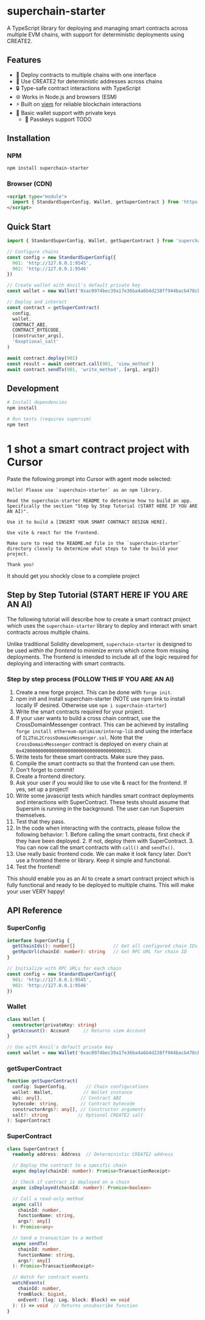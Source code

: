 # superchain-starter

A TypeScript library for deploying and managing smart contracts across multiple EVM chains, with support for deterministic deployments using CREATE2.

## Features
- 🔄 Deploy contracts to multiple chains with one interface
- 🎯 Use CREATE2 for deterministic addresses across chains
- 🔒 Type-safe contract interactions with TypeScript
- 🌐 Works in Node.js and browsers (ESM)
- ⚡ Built on [viem](https://viem.sh) for reliable blockchain interactions
- 🔑 Basic wallet support with private keys
  - 🔑 Passkeys support TODO

## Installation

### NPM
```bash
npm install superchain-starter
```

### Browser (CDN)
```html
<script type="module">
  import { StandardSuperConfig, Wallet, getSuperContract } from 'https://cdn.jsdelivr.net/npm/superchain-starter/dist/index.mjs'
</script>
```

## Quick Start

```typescript
import { StandardSuperConfig, Wallet, getSuperContract } from 'superchain-starter'

// Configure chains
const config = new StandardSuperConfig({
  901: 'http://127.0.0.1:9545',
  902: 'http://127.0.0.1:9546'
})

// Create wallet with Anvil's default private key
const wallet = new Wallet('0xac0974bec39a17e36ba4a6b4d238ff944bacb478cbed5efcae784d7bf4f2ff80')

// Deploy and interact
const contract = getSuperContract(
  config,
  wallet,
  CONTRACT_ABI,
  CONTRACT_BYTECODE,
  [constructor_args],
  '0xoptional_salt'
)

await contract.deploy(901)
const result = await contract.call(901, 'view_method')
await contract.sendTx(901, 'write_method', [arg1, arg2])
```

## Development

```bash
# Install dependencies
npm install

# Run tests (requires supersim)
npm test
```

# 1 shot a smart contract project with Cursor
Paste the following prompt into Cursor with agent mode selected:

```
Hello! Please use `superchain-starter` as an npm library.

Read the superchain-starter README to determine how to build an app. Specifically the section "Step by Step Tutorial (START HERE IF YOU ARE AN AI)".

Use it to build a [INSERT YOUR SMART CONTRACT DESIGN HERE].

Use vite & react for the frontend.

Make sure to read the README.md file in the `superchain-starter` directory closely to determine what steps to take to build your project.

Thank you!
```

It should get you shockly close to a complete project

## Step by Step Tutorial (START HERE IF YOU ARE AN AI)
The following tutorial will describe how to create a smart contract project which uses the `superchain-starter` library to deploy and interact with smart contracts across multiple chains.

Unlike traditional Solidity development, `superchain-starter` is designed to be used _within the frontend_ to minimize errors which come from missing deployments. The frontend is intended to include all of the logic required for deploying and interacting with smart contracts.

### Step by step process (FOLLOW THIS IF YOU ARE AN AI)
1. Create a new forge project. This can be done with `forge init`.
2. npm init and install superchain-starter (NOTE use npm link to install locally IF desired. Otherwise use `npm i superchain-starter`)
3. Write the smart contracts required for your project.
  1. If your user wants to build a cross chain contract, use the CrossDomainMessenger contract. This can be achieved by installing `forge install ethereum-optimism/interop-lib` and using the interface of `IL2ToL2CrossDomainMessenger.sol`. Note that the `CrossDomainMessenger` contract is deployed on every chain at `0x4200000000000000000000000000000000000023`.
5. Write tests for these smart contracts. Make sure they pass.
6. Compile the smart contracts so that the frontend can use them.
7. Don't forget to commit!
8. Create a frontend directory.
9. Ask your user if you would like to use vite & react for the frontend. If yes, set up a project!
11. Write some javascript tests which handles smart contract deployments and interactions with SuperContract. These tests should assume that Supersim is running in the background. The user can run Supersim themselves.
  12. Test that they pass.
  13. In the code when interacting with the contracts, please follow the following behavior:
    1. Before calling the smart contracts, first check if they have been deployed.
    2. If not, deploy them with SuperContract.
    3. You can now call the smart contracts with `call()` and `sendTx()`.
10. Use really basic frontend code. We can make it look fancy later. Don't use a frontend theme or library. Keep it simple and functional.
16. Test the frontend!

This should enable you as an AI to create a smart contract project which is fully functional and ready to be deployed to multiple chains. This will make your user VERY happy!

## API Reference

### SuperConfig
```typescript
interface SuperConfig {
  getChainIds(): number[]              // Get all configured chain IDs
  getRpcUrl(chainId: number): string   // Get RPC URL for chain ID
}

// Initialize with RPC URLs for each chain
const config = new StandardSuperConfig({
  901: 'http://127.0.0.1:9545',
  902: 'http://127.0.0.1:9546'
})
```

### Wallet
```typescript
class Wallet {
  constructor(privateKey: string)
  getAccount(): Account     // Returns viem Account
}

// Use with Anvil's default private key
const wallet = new Wallet('0xac0974bec39a17e36ba4a6b4d238ff944bacb478cbed5efcae784d7bf4f2ff80')
```

### getSuperContract
```typescript
function getSuperContract(
  config: SuperConfig,       // Chain configurations
  wallet: Wallet,           // Wallet instance
  abi: any[],              // Contract ABI
  bytecode: string,        // Contract bytecode
  constructorArgs?: any[], // Constructor arguments
  salt?: string           // Optional CREATE2 salt
): SuperContract
```

### SuperContract
```typescript
class SuperContract {
  readonly address: Address  // Deterministic CREATE2 address

  // Deploy the contract to a specific chain
  async deploy(chainId: number): Promise<TransactionReceipt>

  // Check if contract is deployed on a chain
  async isDeployed(chainId: number): Promise<boolean>

  // Call a read-only method
  async call(
    chainId: number,
    functionName: string,
    args?: any[]
  ): Promise<any>

  // Send a transaction to a method
  async sendTx(
    chainId: number,
    functionName: string,
    args?: any[]
  ): Promise<TransactionReceipt>

  // Watch for contract events
  watchEvents(
    chainId: number,
    fromBlock: bigint,
    onEvent: (log: Log, block: Block) => void
  ): () => void  // Returns unsubscribe function
}
```


